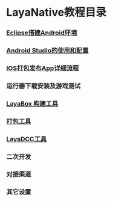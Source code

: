 # LayaNative教程目录


### [Eclipse搭建Android环境](https://github.com/layabox/layaair-doc/tree/master/Chinese/LayaNative/setUpAndroidEnvironment_Eclipse)



### [Android Studio的使用和配置](https://github.com/layabox/layaair-doc/tree/master/Chinese/LayaNative/AndroidStudio_ConfigurationAndApplication)



### [IOS打包发布App详细流程](https://github.com/layabox/layaair-doc/tree/master/Chinese/LayaNative/packagingReleases_IOS)



### 运行器下载安装及游戏测试



### [LayaBox 构建工具](https://github.com/layabox/layaair-doc/tree/master/Chinese/LayaNative/build_Tool)



### [打包工具](https://github.com/layabox/layaair-doc/tree/master/Chinese/LayaNative/packaging_Tools)



### [LayaDCC工具](https://github.com/layabox/layaair-doc/tree/master/Chinese/LayaNative/LayaDcc_Tool)



### 二次开发



### 对接渠道



### 其它设置


